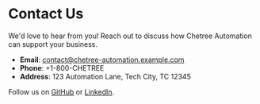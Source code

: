 # Contact Us

We'd love to hear from you! Reach out to discuss how Chetree Automation can support your business.

- **Email**: contact@chetree-automation.example.com
- **Phone**: +1-800-CHETREE
- **Address**: 123 Automation Lane, Tech City, TC 12345

Follow us on [GitHub](https://github.com/yourusername/yourrepository) or [LinkedIn](https://www.linkedin.com/company/chetree-automation).